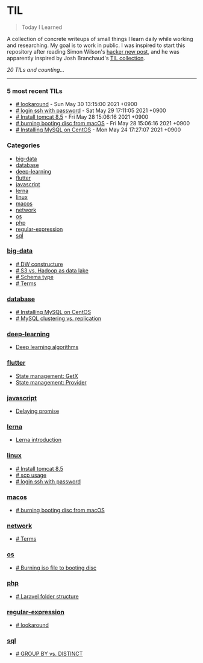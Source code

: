 # TIL
> Today I Learned

A collection of concrete writeups of small things I learn daily while working
and researching. My goal is to work in public. I was inspired to start this
repository after reading Simon Wilson's [hacker new post][1], and he was
apparently inspired by Josh Branchaud's [TIL collection][2].


_20 TILs and counting..._

---

### 5 most recent TILs

- [# lookaround](regular-expression/lookaround.md) - Sun May 30 13:15:00 2021 +0900
- [# login ssh with password](linux/ssh-password-login.md) - Sat May 29 17:11:05 2021 +0900
- [# Install tomcat 8.5](linux/install-tomcat.md) - Fri May 28 15:06:16 2021 +0900
- [# burning booting disc from macOS](macos/booting-disc.md) - Fri May 28 15:06:16 2021 +0900
- [# Installing MySQL on CentOS](database/installing-mysql.md) - Mon May 24 17:27:07 2021 +0900

### Categories

- [big-data](#big-data)
- [database](#database)
- [deep-learning](#deep-learning)
- [flutter](#flutter)
- [javascript](#javascript)
- [lerna](#lerna)
- [linux](#linux)
- [macos](#macos)
- [network](#network)
- [os](#os)
- [php](#php)
- [regular-expression](#regular-expression)
- [sql](#sql)

### [big-data](#big-data)
- [# DW constructure](big-data/dw-constructure.md)
- [# S3 vs. Hadoop as data lake](big-data/s3-vs-hadoop-as-lake.md)
- [# Schema type](big-data/schema-type.md)
- [# Terms](big-data/terms.md)

### [database](#database)
- [# Installing MySQL on CentOS](database/installing-mysql.md)
- [# MySQL clustering vs. replication](database/mysql-cluster-vs-replica.md)

### [deep-learning](#deep-learning)
- [Deep learning algorithms](deep-learning/algorithms.md)

### [flutter](#flutter)
- [State management: GetX](flutter/state-management-getx.md)
- [State management: Provider](flutter/state-management-provider.md)

### [javascript](#javascript)
- [Delaying promise](javascript/delaying-promise.md)

### [lerna](#lerna)
- [Lerna introduction](lerna/introduction.md)

### [linux](#linux)
- [# Install tomcat 8.5](linux/install-tomcat.md)
- [# scp usage](linux/scp-usage.md)
- [# login ssh with password](linux/ssh-password-login.md)

### [macos](#macos)
- [# burning booting disc from macOS](macos/booting-disc.md)

### [network](#network)
- [# Terms](network/terms.md)

### [os](#os)
- [# Burning iso file to booting disc](os/burning-iso-to-booting-disc.md)

### [php](#php)
- [# Laravel folder structure](php/laravel-folder-structure.md)

### [regular-expression](#regular-expression)
- [# lookaround](regular-expression/lookaround.md)

### [sql](#sql)
- [# GROUP BY vs. DISTINCT](sql/group-by-vs-distinct.md)

[1]: https://simonwillison.net/2020/Apr/20/self-rewriting-readme/
[2]: https://github.com/jbranchaud/til

